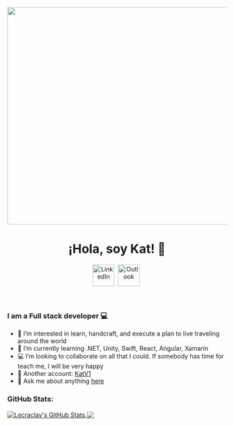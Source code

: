 <p align="center">
    <img align="center" alt="visitors" src="https://raw.githubusercontent.com/Lecraclav/Lecraclav/master/hotdog-batman.gif" width=2500  height= 500/>
</p>

<p>
  <h1 align="center"><b>¡Hola, soy Kat! 🦇</b></h1>
</p>
<!-- <p align="center">
    <img align="center" alt="visitors" src="https://gpvc.arturio.dev/KatV1" />
</p> -->

<p align="center">
<a href="https://www.linkedin.com/in/katvalcarcel/"><img src="https://image.flaticon.com/icons/png/512/174/174857.png" height=50 alt="LinkedIn" /></a>&nbsp;
<a href="mailto:kat.valcarcel@live.com?subject=Hi%20Kat"><img src="https://upload.wikimedia.org/wikipedia/commons/thumb/b/b1/Outlook_hi-res_icon_%282019%29.svg/1200px-Outlook_hi-res_icon_%282019%29.svg.png" alt="Outlook" height=50/></a>&nbsp;
</p>
</br>

### I am a Full stack developer 💻

- 👀 I’m interested in learn, handcraft, and execute a plan to live traveling around the world
- 🌱 I’m currently learning .NET, Unity, Swift, React, Angular, Xamarin
- 💻 I’m looking to collaborate on all that I could. If somebody has time for teach me, I will be very happy
- 🐙 Another account: [KatV1](https://github.com/KatV1)
- 💬 Ask me about anything [here](https://github.com/Lecraclav/Lecraclav/issues)


### GitHub Stats:

<a href="https://github.com/KatV1/KatV1">
  <img align="center" src="https://github-readme-stats.vercel.app/api?username=Lecraclav&show_icons=true&line_height=27&count_private=true&title_color=ffffff&text_color=c9cacc&icon_color=2bbc8a&bg_color=1d1f21" alt="Lecraclav's GitHub Stats" />
</a>

<a href="https://github.com/Lecraclav/Lecraclav">
  <img align="center" src="https://github-readme-stats.vercel.app/api/top-langs/?username=Lecraclav&hide=html,css,objective-c&title_color=ffffff&text_color=c9cacc&icon_color=2bbc8a&bg_color=1d1f21" />
</a>


